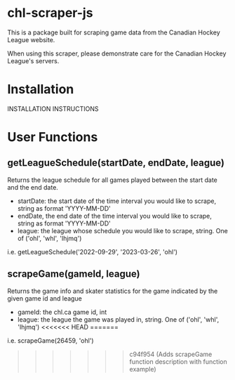 # chl-scraper-js

This is a package built for scraping game data from the Canadian Hockey League website.

When using this scraper, please demonstrate care for the Canadian Hockey League's servers.

# Installation

INSTALLATION INSTRUCTIONS

# User Functions

## getLeagueSchedule(startDate, endDate, league)

Returns the league schedule for all games played between the start date and the end date.

- startDate: the start date of the time interval you would like to scrape, string as format 'YYYY-MM-DD'
- endDate, the end date of the time interval you would like to scrape, string as format 'YYYY-MM-DD'
- league: the league whose schedule you would like to scrape, string. One of ('ohl', 'whl', 'lhjmq')

i.e. getLeagueSchedule('2022-09-29', '2023-03-26', 'ohl')

## scrapeGame(gameId, league)

Returns the game info and skater statistics for the game indicated by the given game id and league

- gameId: the chl.ca game id, int
- league: the league the game was played in, string. One of ('ohl', 'whl', 'lhjmq')
<<<<<<< HEAD
=======

i.e. scrapeGame(26459, 'ohl')
>>>>>>> c94f954 (Adds scrapeGame function description with function example)
